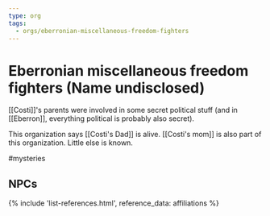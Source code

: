 ```yaml
---
type: org
tags:
  - orgs/eberronian-miscellaneous-freedom-fighters
---
```


# Eberronian miscellaneous freedom fighters (Name undisclosed)

[[Costi]]'s parents were involved in some secret political stuff (and in [[Eberron]], everything political is probably also secret). 

This organization says [[Costi's Dad]] is alive. [[Costi's mom]] is also part of this organization. Little else is known. 

#mysteries 

## NPCs
{% include 'list-references.html', reference_data: affiliations %}
